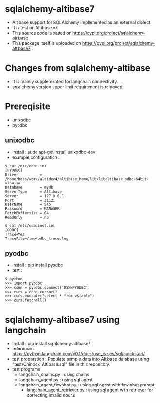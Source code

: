 # sqlalchemy-altibase7
- Altibase support for SQLAlchemy implemented as an external dialect.
- It is test on Altibase v7.
- This source code is based on https://pypi.org/project/sqlalchemy-altibase .
- This package itself is uploaded on https://pypi.org/project/sqlalchemy-altibase7 .

# Changes from sqlalchemy-altibase
- It is mainly supplemented for langchain connectivity.
- sqlalchemy version upper limit requirement is removed.

# Prereqisite
- unixodbc
- pyodbc

## unixodbc
- install : sudo apt-get install unixodbc-dev
- example configuration :
```
$ cat /etc/odbc.ini 
[PYODBC]
Driver          = /home/hess/work/altidev4/altibase_home/lib/libaltibase_odbc-64bit-ul64.so
Database        = mydb
ServerType      = Altibase
Server          = 127.0.0.1
Port            = 21121
UserName        = SYS
Password        = MANAGER
FetchBuffersize = 64
ReadOnly        = no

$ cat /etc/odbcinst.ini 
[ODBC]
Trace=Yes
TraceFile=/tmp/odbc_trace.log
```

## pyodbc
- install : pip install pyodbc
- test :
```
$ python
>>> import pyodbc
>>> conn = pyodbc.connect('DSN=PYODBC')
>>> curs = conn.cursor()
>>> curs.execute("select * from v$table")
>>> curs.fetchall()
```

# sqlalchemy-altibase7 using langchain
- install : pip install sqlalchemy-altibase7
- reference : https://python.langchain.com/v0.1/docs/use_cases/sql/quickstart/
- test preparation : Populate sample data into Altibase database using "test/Chinook_Altibase.sql" file in this repository.
- test programs
  - langchain_chains.py : using chains
  - langchain_agent.py : using sql agent
  - langchain_agent_fewshot.py : using sql agent with few shot prompt
	- langchain_agent_retriever.py : using sql agent with retriever for correcting invalid nouns


